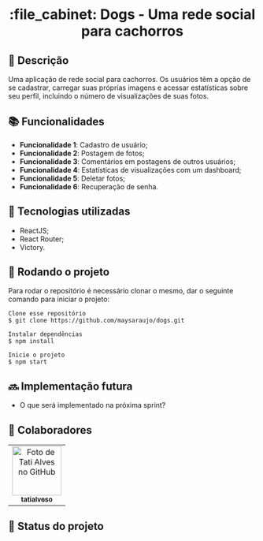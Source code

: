 <h1 align="center">:file_cabinet: Dogs - Uma rede social para cachorros</h1>

## :memo: Descrição
Uma aplicação de rede social para cachorros. Os usuários têm a opção de se cadastrar, carregar suas próprias imagens e acessar estatísticas sobre seu perfil, incluindo o número de visualizações de suas fotos.

## :books: Funcionalidades
* <b>Funcionalidade 1</b>: Cadastro de usuário;
* <b>Funcionalidade 2</b>: Postagem de fotos;
* <b>Funcionalidade 3</b>: Comentários em postagens de outros usuários;
* <b>Funcionalidade 4</b>: Estatísticas de visualizações com um dashboard;
* <b>Funcionalidade 5</b>: Deletar fotos;
* <b>Funcionalidade 6</b>: Recuperação de senha.

## :wrench: Tecnologias utilizadas
* ReactJS;
* React Router;
* Victory.

## :rocket: Rodando o projeto
Para rodar o repositório é necessário clonar o mesmo, dar o seguinte comando para iniciar o projeto:
```
Clone esse repositório
$ git clone https://github.com/maysaraujo/dogs.git

Instalar dependências
$ npm install

Inicie o projeto
$ npm start
```

## :soon: Implementação futura
* O que será implementado na próxima sprint?

## :handshake: Colaboradores
<table>
  <tr>
    <td align="center">
      <a href="http://github.com/tatialveso">
        <img src="https://avatars.githubusercontent.com/u/56259137?v=4" width="100px;" alt="Foto de Tati Alves no GitHub"/><br>
        <sub>
          <b>tatialveso</b>
        </sub>
      </a>
    </td>
  </tr>
</table>

## :dart: Status do projeto
